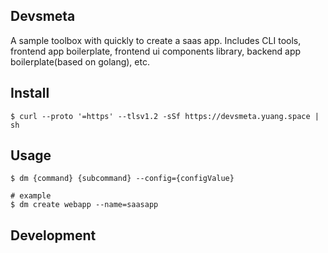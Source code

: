 Devsmeta
---

A sample toolbox with quickly to create a saas app. Includes CLI tools, frontend app boilerplate, frontend ui components library, backend app boilerplate(based on golang), etc.

## Install
``` shell
$ curl --proto '=https' --tlsv1.2 -sSf https://devsmeta.yuang.space | sh
```

## Usage
``` shell
$ dm {command} {subcommand} --config={configValue}

# example
$ dm create webapp --name=saasapp
```

## Development
